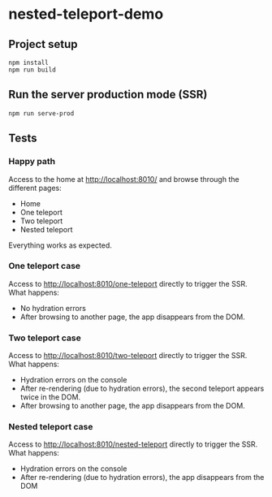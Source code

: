 # nested-teleport-demo

## Project setup

```
npm install
npm run build
```

## Run the server production mode (SSR)

```
npm run serve-prod
```

## Tests

### Happy path

Access to the home at <a href="http://localhost:8010/">http://localhost:8010/</a> and browse through the different pages:

* Home
* One teleport
* Two teleport
* Nested teleport

Everything works as expected.

### One teleport case

Access to <a href="http://localhost:8010/one-teleport">http://localhost:8010/one-teleport</a> directly to trigger the SSR. What happens:

* No hydration errors
* After browsing to another page, the app disappears from the DOM.

### Two teleport case

Access to <a href="http://localhost:8010/two-teleport">http://localhost:8010/two-teleport</a> directly to trigger the SSR. What happens:

* Hydration errors on the console
* After re-rendering (due to hydration errors), the second teleport appears twice in the DOM.
* After browsing to another page, the app disappears from the DOM.

### Nested teleport case

Access to <a href="http://localhost:8010/nested-teleport">http://localhost:8010/nested-teleport</a> directly to trigger the SSR. What happens:

* Hydration errors on the console
* After re-rendering (due to hydration errors), the app disappears from the DOM
